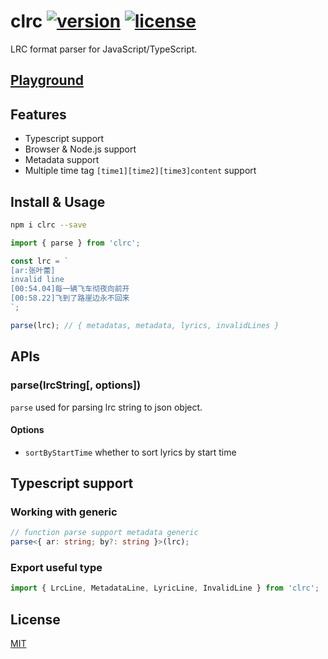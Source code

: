 # clrc [![version](https://img.shields.io/npm/v/clrc)](https://www.npmjs.com/package/clrc) [![license](https://img.shields.io/npm/l/clrc)](https://github.com/mebtte/react-lrc/blob/master/LICENSE)

LRC format parser for JavaScript/TypeScript.

## [Playground](https://mebtte.github.io/clrc)

## Features

- Typescript support
- Browser & Node.js support
- Metadata support
- Multiple time tag `[time1][time2][time3]content` support

## Install & Usage

```bash
npm i clrc --save
```

```js
import { parse } from 'clrc';

const lrc = `
[ar:张叶蕾]
invalid line
[00:54.04]每一辆飞车彻夜向前开
[00:58.22]飞到了路崖边永不回来
`;

parse(lrc); // { metadatas, metadata, lyrics, invalidLines }
```

## APIs

### parse(lrcString[, options])

`parse` used for parsing lrc string to json object.

#### Options

- `sortByStartTime` whether to sort lyrics by start time

## Typescript support

### Working with generic

```ts
// function parse support metadata generic
parse<{ ar: string; by?: string }>(lrc);
```

### Export useful type

```ts
import { LrcLine, MetadataLine, LyricLine, InvalidLine } from 'clrc';
```

## License

[MIT](./LICENSE)
